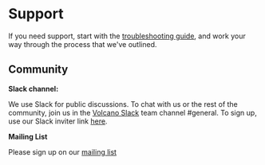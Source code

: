 
# Support

If you need support, start with the [troubleshooting guide](../troubleshooting/troubleshooting.md), and work your way through the process that we've outlined.

## Community

**Slack channel:**

We use Slack for public discussions. To chat with us or the rest of the community, join us in the [Volcano Slack](https://volcano-sh.slack.com) team channel #general. To sign up, use our Slack inviter link [here](https://join.slack.com/t/volcano-sh/shared_invite/enQtNTU5NTU3NDU0MTc4LTgzZTQ2MzViNTFmNDg1ZGUyMzcwNjgxZGQ1ZDdhOGE3Mzg1Y2NkZjk1MDJlZTZhZWU5MDg2MWJhMzI3Mjg3ZTk).

**Mailing List**

Please sign up on our [mailing list](https://groups.google.com/forum/#!forum/volcano-sh)
